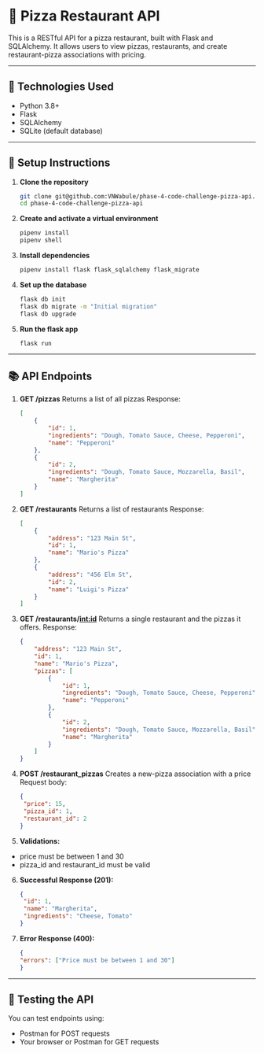 # 🍕 Pizza Restaurant API

This is a RESTful API for a pizza restaurant, built with Flask and SQLAlchemy. It allows users to view pizzas, restaurants, and create restaurant-pizza associations with pricing.

---

## 🔧 Technologies Used

- Python 3.8+
- Flask
- SQLAlchemy
- SQLite (default database)

---

## 🚀 Setup Instructions

1. **Clone the repository**

   ```bash
   git clone git@github.com:VNWabule/phase-4-code-challenge-pizza-api.git
   cd phase-4-code-challenge-pizza-api

2. **Create and activate a virtual environment**
    ```bash
    pipenv install
    pipenv shell

3. **Install dependencies**
    ```bash
    pipenv install flask flask_sqlalchemy flask_migrate

4. **Set up the database**
    ```bash
    flask db init
    flask db migrate -m "Initial migration"
    flask db upgrade

5. **Run the flask app**
    ```bash
    flask run

---

## 📚 API Endpoints

1. **GET /pizzas**
    Returns a list of all pizzas
    Response:
    ```json
    [
        {
            "id": 1,
            "ingredients": "Dough, Tomato Sauce, Cheese, Pepperoni",
            "name": "Pepperoni"
        },
        {
            "id": 2,
            "ingredients": "Dough, Tomato Sauce, Mozzarella, Basil",
            "name": "Margherita"
        }
    ]

2. **GET /restaurants**
    Returns a list of restaurants
    Response:
    ```json
    [
        {
            "address": "123 Main St",
            "id": 1,
            "name": "Mario's Pizza"
        },
        {
            "address": "456 Elm St",
            "id": 2,
            "name": "Luigi's Pizza"
        }
    ]

3. **GET /restaurants/<int:id>**
    Returns a single restaurant and the pizzas it offers.
    Response:
    ```json
    {
        "address": "123 Main St",
        "id": 1,
        "name": "Mario's Pizza",
        "pizzas": [
            {
                "id": 1,
                "ingredients": "Dough, Tomato Sauce, Cheese, Pepperoni",
                "name": "Pepperoni"
            },
            {
                "id": 2,
                "ingredients": "Dough, Tomato Sauce, Mozzarella, Basil",
                "name": "Margherita"
            }
        ]
    }

4. **POST /restaurant_pizzas**
    Creates a new-pizza association with a price
    Request body:
    ```json
    {
     "price": 15,
     "pizza_id": 1,
     "restaurant_id": 2
    }

5. **Validations:**
- price must be between 1 and 30
- pizza_id and restaurant_id must be valid

6. **Successful Response (201):**
    ```json
    {
     "id": 1,
     "name": "Margherita",
     "ingredients": "Cheese, Tomato"
    }

7. **Error Response (400):**
    ```json
    {
    "errors": ["Price must be between 1 and 30"]
    }

---

## 🧪 Testing the API
You can test endpoints using:
- Postman for POST requests
- Your browser or Postman for GET requests



